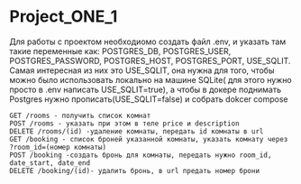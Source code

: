 # Project_ONE_1
Для работы с проектом необходиомо создать файл .env, и указать там такие переменные как:
POSTGRES_DB,
POSTGRES_USER,
POSTGRES_PASSWORD,
POSTGRES_HOST,
POSTGRES_PORT,
USE_SQLIT.
Самая интересная из них это USE_SQLIT, она нужна для того, чтобы можно было использовать локально на машине SQLite(
для этого нужно просто в .env написать USE_SQLIT=true),
а чтобы в докере поднимать Postgres нужно прописать(USE_SQLIT=false) и собрать dokcer compose

    GET /rooms - получить список комнат
    POST /rooms - указать при этом в теле price и description
    DELETE /rooms/(id) -удаление комнаты, передать id комнаты в url
    GET /booking - список броней указанной комнаты, указать комнату через ?room_id=(номер комнаты)
    POST /booking -создать бронь для комнаты, передать нужно room_id, date_start, date_end
    DELETE /booking/(id)- удалить бронь, в url предать номер брони
